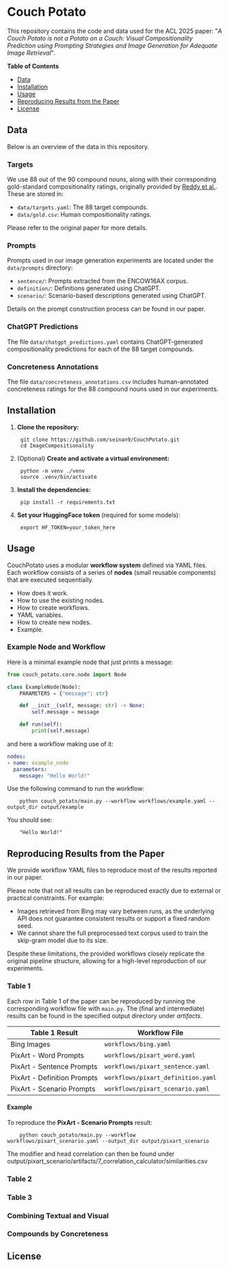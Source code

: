 # Couch Potato

This repository contains the code and data used for the ACL 2025 paper: "*A Couch Potato is not a Potato on a Couch: Visual Compositionality Prediction using Prompting Strategies and Image Generation for Adequate Image Retrieval*".

**Table of Contents**

- [Data](#data)
- [Installation](#installation)
- [Usage](#usage)
- [Reproducing Results from the Paper](#reproducing-results-from-the-paper)
- [License](#license)

## Data

Below is an overview of the data in this repository.

### Targets

We use 88 out of the 90 compound nouns, along with their corresponding gold-standard compositionality ratings, originally provided by [Reddy et al.](https://aclanthology.org/I11-1024.pdf). These are stored in:

- `data/targets.yaml`: The 88 target compounds.
- `data/gold.csv`: Human compositionality ratings.

Please refer to the original paper for more details.

### Prompts

Prompts used in our image generation experiments are located under the `data/prompts` directory:

- `sentence/`: Prompts extracted from the ENCOW16AX corpus.
- `definition/`: Definitions generated using ChatGPT.
- `scenario/`: Scenario-based descriptions generated using ChatGPT.

Details on the prompt construction process can be found in our paper.

### ChatGPT Predictions

The file `data/chatgpt_predictions.yaml` contains ChatGPT-generated compositionality predictions for each of the 88 target compounds.

### Concreteness Annotations

The file `data/concreteness_annotations.csv` includes human-annotated concreteness ratings for the 88 compound nouns used in our experiments.

## Installation

1. **Clone the repository:**
   
        git clone https://github.com/seinan9/CouchPotato.git
        cd ImageCompositionality

2. (Optional) **Create and activate a virtual environment:**

        python -m venv ./venv
        source .venv/bin/activate

3. **Install the dependencies:**

        pip install -r requirements.txt

4. **Set your HuggingFace token** (required for some models):

        export HF_TOKEN=your_token_here

## Usage

CouchPotato uses a modular **workflow system** defined via YAML files. Each workflow consists of a series of **nodes** (small reusable components) that are executed sequentially.

- How does it work.
- How to use the existing nodes.
- How to create workflows.
- YAML variables.
- How to create new nodes.
- Example.

### Example Node and Workflow

Here is a minimal example node that just prints a message:

```python
from couch_potato.core.node import Node

class ExampleNode(Node):
    PARAMETERS = {"message": str}

    def __init__(self, message: str) -> None:
        self.message = message

    def run(self):
        print(self.message)
```

and here a workflow making use of it:

```yaml
nodes:
- name: example_node
  parameters:
    message: "Hello World!"
```

Use the following command to run the workflow:

        python couch_potato/main.py --workflow workflows/example.yaml --output_dir output/example

You should see:

        "Hello World!"

## Reproducing Results from the Paper


We provide workflow YAML files to reproduce most of the results reported in our paper.

Please note that not all results can be reproduced exactly due to external or practical constraints. For example:

- Images retrieved from Bing may vary between runs, as the underlying API does not guarantee consistent results or support a fixed random seed.
- We cannot share the full preprocessed text corpus used to train the skip-gram model due to its size.

Despite these limitations, the provided workflows closely replicate the original pipeline structure, allowing for a high-level reproduction of our experiments.

### Table 1

Each row in Table 1 of the paper can be reproduced by running the corresponding workflow file with `main.py`. The (final and intermediate) results can be found in the specified output directory under *artifacts*.

| Table 1 Result                | Workflow File                           |
|-----------------------------|------------------------------------------|
| Bing Images                 | `workflows/bing.yaml`                    |
| PixArt - Word Prompts       | `workflows/pixart_word.yaml`            |
| PixArt - Sentence Prompts   | `workflows/pixart_sentence.yaml`        |
| PixArt - Definition Prompts | `workflows/pixart_definition.yaml`      |
| PixArt - Scenario Prompts   | `workflows/pixart_scenario.yaml`        |

#### Example

To reproduce the **PixArt - Scenario Prompts** result:

        python couch_potato/main.py --workflow workflows/pixart_scenario.yaml --output_dir output/pixart_scenario

The modifier and head correlation can then be found under output/pixart_scenario/artifacts/7_correlation_calculator/similarities.csv

### Table 2

### Table 3

### Combining Textual and Visual

### Compounds by Concreteness

## License

